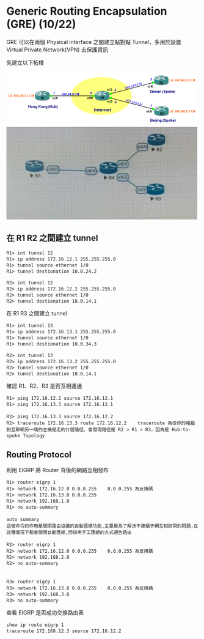 # Generic Routing Encapsulation (GRE) (10/22)

GRE 可以在兩個 Physical interface 之間建立點對點 Tunnel，多用於設置 Virtual Private Network(VPN) 去保護資訊

先建立以下拓樸

<img src="images/34.png" width="500px">

<img src="images/35.jpg" width="500px">

## 在 R1 R2 之間建立 tunnel
```
R1> int tunnel 12
R1> ip address 172.16.12.1 255.255.255.0
R1> tunnel source ethernet 1/0
R1> tunnel destionation 10.0.24.2
```
```
R2> int tunnel 12
R2> ip address 172.16.12.2 255.255.255.0
R2> tunnel source ethernet 1/0
R2> tunnel destionation 10.0.14.1
```

在 R1 R3 之間建立 tunnel
```
R1> int tunnel 13
R1> ip address 172.16.13.1 255.255.255.0
R1> tunnel source ethernet 1/0
R1> tunnel destionation 10.0.34.3
```
```
R2> int tunnel 13
R2> ip address 172.16.13.2 255.255.255.0
R2> tunnel source ethernet 1/0
R2> tunnel destionation 10.0.14.1
```
確認 R1、R2、R3 是否互相連通
```
R1> ping 172.16.12.2 source 172.16.12.1
R1> ping 172.16.13.3 source 172.16.12.1

R2> ping 172.16.13.3 source 172.16.12.2
R2> traceroute 172.16.13.3 route 172.16.12.2    traceroute 為從你的電腦到互聯網另一端的主機是走的什麼路徑，會發現路徑是 R2 > R1 > R3，因為是 Hub-to-spoke Topology
```
## Routing Protocol

利用 EIGRP 將 Router 背後的網路互相發布

```
R1> router eigrp 1
R1> network 172.16.12.0 0.0.0.255    0.0.0.255 為反掩碼
R1> network 172.16.13.0 0.0.0.255
R1> network 192.168.1.0
R1> no auto-summary                  

auto summary
這個命令的作用是關閉路由協議的自動匯總功能,主要是為了解決不連續子網互相訪問的問題,在這種情況下都會關閉自動匯總,而採用手工匯總的方式通告路由 

R2> router eigrp 1
R2> network 172.16.12.0 0.0.0.255    0.0.0.255 為反掩碼
R2> network 192.168.2.0
R2> no auto-summary                  


R3> router eigrp 1
R3> network 172.16.13.0 0.0.0.255    0.0.0.255 為反掩碼
R3> network 192.168.3.0
R3> no auto-summary  
```

查看 EIGRP 是否成功交換路由表
```
show ip route eigrp 1
traceroute 172.168.12.3 source 172.16.12.2
```